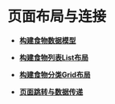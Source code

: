 # 页面布局与连接



- **[构建食物数据模型](ui-ts-building-data-model.md)**

- **[构建食物列表List布局](ui-ts-building-category-list-layout.md)**

- **[构建食物分类Grid布局](ui-ts-building-category-grid-layout.md)**

- **[页面跳转与数据传递](ui-ts-page-redirection-data-transmission.md)**